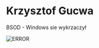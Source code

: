 # Krzysztof Gucwa

BSOD - Windows sie wykrzaczył

![ERROR](https://neosmart.net/wiki/wp-content/uploads/sites/5/2014/06/0x000000D1.png)
